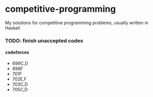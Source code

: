 # competitive-programming

My solutions for competitive programming problems, usually written in Haskell

### TODO: finish unaccepted codes
#### codeforces
* 699C,D
* 698F
* 701F
* 702E,F
* 703C,D
* 705C,D
